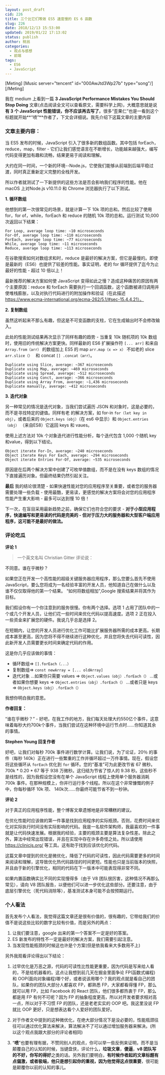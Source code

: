 ```yaml
---
layout: post_draft
cid: 226
title: 三个比它们等效 ES5 速度慢的 ES 6 函数
slug: 226
date: 2018/12/13 15:53:00
updated: 2019/01/22 17:13:02
status: publish
author: 桃翁
categories: 
  - 观点与感想
  - 前端
tags: 
  - ES6
  - JavaScript
---
```



[Meting]
[Music server="tencent" id="000AwJtd3Wp27b" type="song"/]
[/Meting]


我在 medium 上看到一篇 **3 JavaScript Performance Mistakes You Should Stop Doing** 文章(点击阅读全文可以查看原文，需要科学上网)，大概意思就是说**有 3 个 JavaScript 性能错误，你不应该再去写了**。很多“歪果仁”也是一看到这个标题就开始**“喷”**作者了，下文会详细说。我先介绍下这篇文章的主要内容

### 文章主要内容：

当 ES5 发布的时候，JavaScript 引入了很多新的数组函数。其中包括 forEach，reduce，map，filter - 它们让我们感觉语言在不断增长，功能越来越强大，编写代码变得更加有趣和流畅，结果更易于阅读和理解。

大约在同一时间，一个新的环境--Node.js，它使我们能够从前端到后端平稳过渡，同时真正重新定义完整的全栈开发。

所以作者就测试了一下新提供的这些方法是否会影响我们程序的性能。他在 macOS 上对Node.js v10.11.0 和 Chrome 浏览器执行了以下测试。

**1. 循环数组**

他想到的第一次很常见的场景，就是计算一下 10k 项的总和。然后比较了使用 for，for of，while，forEach 和 reduce 的随机 10k 项的总和。运行测试 10,000 次返回以下结果：

```
For Loop, average loop time: ~10 microseconds
For-Of, average loop time: ~110 microseconds
ForEach, average loop time: ~77 microseconds
While, average loop time: ~11 microseconds
Reduce, average loop time: ~113 microseconds
```

在谷歌搜索如何对数组求和时，reduce 是最好的解决方案，但它是最慢的。即使是最新的（ES6）也提供了较差的性能。事实证明，老的 for 循环提供了迄今为止最好的性能 - 超过 10 倍以上！

最新推荐的解决方案如何使 JavaScript 变得如此之慢？造成这种痛苦的原因有两个主要原因：reduce 和 forEach 需要执行一个回调函数，这个函数被递归调用并使堆栈膨胀，以及对执行代码进行的附加操作和验证（在此描述 https://www.ecma-international.org/ecma-262/5.1/#sec-15.4.4.21）。

**2. 复制数组**

虽然这听起来不那么有趣，但这是不可变函数的支柱，它在生成输出时不会修改输入。

此处的性能测试结果再次显示了同样有趣的趋势 - 当重复 10k 随机项的 10k 数组时，使用旧的传统解决方案更快。同样最新的 ES6 扩展操作符 `[... arr]` 和来自 `Array.from（arr）` 的数组加上 ES5  的 map `arr.map（x => x）`  不如老的 slice `arr.slice（） ` 和 concat `[] .concat（arr）`。

```
Duplicate using Slice, average: ~367 microseconds
Duplicate using Map, average: ~469 microseconds
Duplicate using Spread, average: ~512 microseconds
Duplicate using Conct, average: ~366 microseconds
Duplicate using Array From, average: ~1,436 microseconds
Duplicate manually, average: ~412 microseconds
```

**3. 迭代对象**

另一种常见的情况是迭代对象，当我们尝试遍历 JSON 和对象时，这是必要的，而不是寻找特定的键值。同样有老 的解决方案，如 for-in `for（let key in obj）`，或者后来的 `Object.keys（obj）`（在 es6 中显示）和 `Object.entries（obj）` （来自ES8）它返回 keys 和 vaues。

使用上述方法对 10k 个对象迭代进行性能分析，每个迭代包含 1,000 个随机 key 和value，得到以下结论。

```
Object iterate For-In, average: ~240 microseconds
Object iterate Keys For Each, average: ~294 microseconds
Object iterate Entries For-Of, average: ~535 microseconds
```

原因是在后两个解决方案中创建了可枚举值数组，而不是在没有 keys 数组的情况下直接遍历对象。但最终结果仍然引起关注。

**最后**
我的结论很清楚 - 如果快速性能对您的应用程序至关重要，或者您的服务器需要处理一些负载 - 使用最酷，更易读，更感觉的解决方案将会对您的应用程序性能产生重大影响 - 最多可以达到慢 10 倍！

下一次，在盲目采用最新趋势之前，确保它们也符合您的要求 - **对于小型应用程序，快速编写和更易读的代码是完美的 - 但对于压力大的服务器和大型客户端应用程序，这可能不是最好的做法。**

### 评论吃瓜

**评论 1**

> 一个英文名叫 Christian Gitter 评论说：

不同意。谁在乎微秒？
 
如果您正在开发一个高性能的超级关键服务器应用程序，那么您要么首先不使用  JavaScript，要么您将成为一名经验丰富的开发人员，他知道自己在做什么以及谁不仅仅取得他的第一个结果。 “如何将数组相加”,Google 搜索结果并将其作为目标。

我们假设你有一个你注意到的服务很慢。你有两个选择。选项 1 占用了团队中的一个或几个开发人员，让他们花一些时间来优化代码以提高速度。选项 2 正在投入一些资金来扩展您的硬件。我说几乎总是选择 2。

在短期内，让您的开发人员进行优化工作可能比扩展服务器所需的成本更高。长期成本甚至更高，因为您将不得不继续进行这种优化，并且您将失去代码可读性，因此新开发人员需要更长时间来确定代码的作用。

这是你几乎应该做的事情：

- 循环数组=> `[].forEach（...）`
- 复制数组=> `const newArray = [... oldArray]`
- 迭代对象
 ...如果你只需要 values => `Object.values（obj）.forEach（）`
 ...或者如果你想要 keys => `Object.entries（obj）.forEach（）`
...或者只是 keys => `Object.keys（obj）.forEach（）`

我想你明白我的意思。

**作者回复：**

“谁在乎微秒？” - 好吧，在我工作的地方，我们每天处理大约550亿个事件，这意味着每秒大约700k个事件，当我们尝试在这种环境中运行节点时......你知道其余的事情。


**Stephen Young 回复作者**

好吧，让我们对每秒 700k 事件进行数学计算。让我们说，为了论证，20％ 的事件（每秒 140k）正在进行一些繁重的工作并循环超过一万件事情。现在，假设您将这些循环从 `forEach` 优化到 `for` 循环。您的“基准”可为此更改节省 67 微秒。700k * 0.20 * 67 等于 938 万微秒。这归结为节省了惊人的 9.38 秒。这些秒不是线性的，因为我假设您没有在单个 JavaScript 线程上使用单个服务器消耗 700k 事件。在那种规模上，你并行运行多个线程。所以在这个非常慷慨的例子中，你每秒循环 10k 项、 140k次......你最终可能节省不到一秒钟。


**评论 2**

对于真正的应用程序性能，整个博客文章遗憾地是非常糟糕的建议。

在优化性能时应该做的第一件事是找到应用程序的实际瓶颈。否则，花费时间来优化对实际执行时间没有实际影响的代码。我是一名软件架构师，我最喜欢的一件事就是让代码快速发展。根据我的经验，主要的瓶颈主要是算法复杂性差。除此之外，算法中经常出现错误，并且在实现中存在许多奇怪之处。所以请使用 https://clinicjs.org/ 等工具。这有助于找到应该优化的代码。

这篇文章中提到的优化是微优化，降低了代码的可读性，因此代码需要更多的时间来阅读和理解，这导致优化热代码路径的时间更短。性能也只是当前版本的快照，并且由于新的引擎优化，相同的代码在下一版本中可能表现得非常不同。

如果内置函数确实比不同的实现慢得多（由于 V8 团队很厉害，这种情况不再那么常见），请向 V8 团队报告，以便他们可以进一步优化这些部分。还要注意，由于底层引擎优化（死代码消除等），基准测试本身可能不会按预期运行。

### 个人看法

首先发布个人看法，我觉得这篇文章还是很有价值的，很有趣的，它带给我们的价值不是说这些比较的数字比较有价值，而是另外的两点：

1. 让我们要注意，google 出来的第一个答案不一定是好的答案。
2. ES 新发布的特性不一定是最好的解决方案，我们需要引起注意。
3. 当发现性能瓶颈的时候这也许是个方案(但是依我看来大多数用不上)

另外我观看评论得出以下结论：

1. 过早优化是万恶之源，代码的可读性比性能更重要，因为代码是写来给人看的，不是给机器看的。这点让我想到前几天在掘金里面争论 FP(函数式编程) 和 OOP(面向对象编程)哪个好，或者说该用哪个？我的观点就是看自己的团队，如果你的团队大部分人都喜欢 FP，都熟悉 FP，大家都看得懂 FP，那么就可以用 FP，比如 Facebook 的 React 团队，他们很多都热衷于 FP，那么都是用 FP 有何不可呢？因为 FP 的抽象程度更高，所以对开发者要求相对高一点，所以对于不习惯 FP 的团队，还是老老实实的 OOP 吧。我这里没说 FP 就比 OOP 更好，只是想表达看个人爱好的团队爱好。

2. 对于作者文中提到的这种微优化，在绝大部分情况下是没必要的，性能瓶颈往往可以通过优化算法来解决，算法解决不了可以通过增加服务器来解决。(所以这个观点我跟大部分的评论者相同)

3. “**喷**”也要有理有据，不赞同别人的观点，你可以举一些反例来证明，而不是当颠覆自己的认知的时候，当键盘侠，评论什么，**垃圾文章**，**傻逼**，**v8 团队写的不好，你写的得好**之类的话。另外我们要明白，**有时候作者起的文章标题有点偏激，或者极端，他只是想引起你的重视，因为他觉得这点很重要**，很可能是颠覆你以前的认知的事儿。
